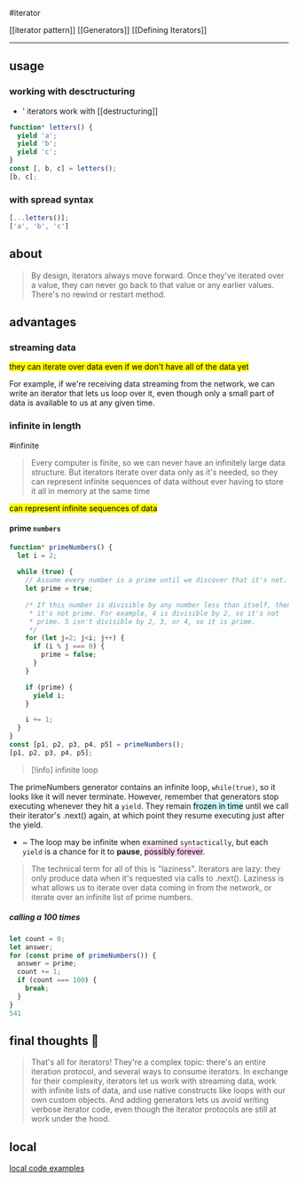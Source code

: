 #iterator

[[iterator pattern]]
[[Generators]]
[[Defining Iterators]]

---

## usage

### working with desctructuring
- ' iterators work with [[destructuring]]

```js
function* letters() {
  yield 'a';
  yield 'b';
  yield 'c';
}
const [, b, c] = letters();
[b, c];
```

### with spread syntax

```js
[...letters()];
['a', 'b', 'c']
```

## about

> By design, iterators always move forward. Once they've iterated over a value, they can never go back to that value or any earlier values. There's no rewind or restart method.

## advantages

### streaming data
<mark class='important'>they can iterate over data even if we don't have all of the data yet</mark>

For example, if we're receiving data streaming from the network, we can write an iterator that lets us loop over it, even though only a small part of data is available to us at any given time.

### infinite in length
#infinite

>  Every computer is finite, so we can never have an infinitely large data structure. But iterators iterate over data only as it's needed, so they can represent infinite sequences of data without ever having to store it all in memory at the same time

<mark class='important'>can represent infinite sequences of data</mark>

#### prime `numbers`
```js
function* primeNumbers() {
  let i = 2;
  
  while (true) {
    // Assume every number is a prime until we discover that it's not.
    let prime = true;
    
    /* If this number is divisible by any number less than itself, then
     * it's not prime. For example, 4 is divisible by 2, so it's not
     * prime. 5 isn't divisible by 2, 3, or 4, so it is prime.
     */
    for (let j=2; j<i; j++) {
      if (i % j === 0) {
        prime = false;
      }
    }

    if (prime) {
      yield i;
    }

    i += 1;
  }
}
const [p1, p2, p3, p4, p5] = primeNumbers();
[p1, p2, p3, p4, p5];
```

> [!info] infinite loop
> 
The primeNumbers generator contains an infinite loop, `while(true)`, so it looks like it will never terminate. However, remember that generators stop executing whenever they hit a `yield`. They remain <mark style="background: #ABF7F7A6;"> frozen in time</mark> until we call their iterator's .next() again, at which point they resume executing just after the yield.

- ~ The loop may be infinite when examined `syntactically`, but each `yield` is a chance for it to **pause**, <mark style="background: #FFB8EBA6;">possibly forever</mark>.

> The technical term for all of this is "laziness". Iterators are lazy: they only produce data when it's requested via calls to .next(). Laziness is what allows us to iterate over data coming in from the network, or iterate over an infinite list of prime numbers.

##### calling a 100 times
```js
let count = 0;
let answer;
for (const prime of primeNumbers()) {
  answer = prime;
  count += 1;
  if (count === 100) {
    break;
  }
}
541
```

## final thoughts 📗

> That's all for iterators! They're a complex topic: there's an entire iteration protocol, and several ways to consume iterators. In exchange for their complexity, iterators let us work with streaming data, work with infinite lists of data, and use native constructs like loops with our own custom objects. And adding generators lets us avoid writing verbose iterator code, even though the iterator protocols are still at work under the hood.

## local
[local code examples](file:///home/vsedlar/dev/study/javascript/execute/iterators)

